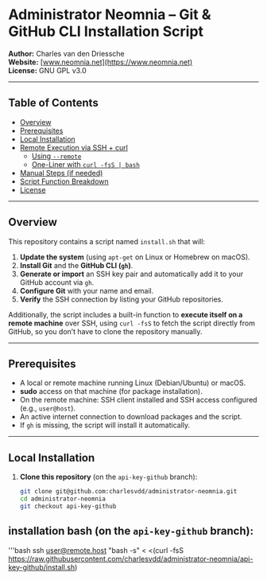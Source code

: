 # Administrator Neomnia – Git & GitHub CLI Installation Script

**Author:** Charles van den Driessche  
**Website:** [www.neomnia.net](https://www.neomnia.net)  
**License:** GNU GPL v3.0  

---

## Table of Contents

- [Overview](#overview)  
- [Prerequisites](#prerequisites)  
- [Local Installation](#local-installation)  
- [Remote Execution via SSH + curl](#remote-execution-via-ssh--curl)  
  - [Using `--remote`](#using--remote)  
  - [One-Liner with `curl -fsS | bash`](#one-liner-with-curl--fss--bash)  
- [Manual Steps (if needed)](#manual-steps-if-needed)  
- [Script Function Breakdown](#script-function-breakdown)  
- [License](#license)

---

## Overview

This repository contains a script named `install.sh` that will:

1. **Update the system** (using `apt-get` on Linux or Homebrew on macOS).  
2. **Install Git** and the **GitHub CLI (`gh`)**.  
3. **Generate or import** an SSH key pair and automatically add it to your GitHub account via `gh`.  
4. **Configure Git** with your name and email.  
5. **Verify** the SSH connection by listing your GitHub repositories.

Additionally, the script includes a built-in function to **execute itself on a remote machine** over SSH, using `curl -fsS` to fetch the script directly from GitHub, so you don’t have to clone the repository manually.

---

## Prerequisites

- A local or remote machine running Linux (Debian/Ubuntu) or macOS.  
- **sudo** access on that machine (for package installation).  
- On the remote machine: SSH client installed and SSH access configured (e.g., `user@host`).  
- An active internet connection to download packages and the script.  
- If `gh` is missing, the script will install it automatically.

---

## Local Installation

1. **Clone this repository** (on the `api-key-github` branch):
   ```bash
   git clone git@github.com:charlesvdd/administrator-neomnia.git
   cd administrator-neomnia
   git checkout api-key-github

## **installation bash**  (on the `api-key-github` branch):
   '''bash
   ssh user@remote.host "bash -s" < <(curl -fsS https://raw.githubusercontent.com/charlesvdd/administrator-neomnia/api-key-github/install.sh)

